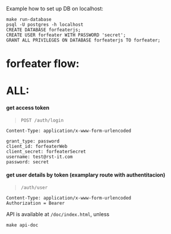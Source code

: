 Example how to set up DB on localhost:
```
make run-database
psql -U postgres -h localhost
CREATE DATABASE forfeaterjs;
CREATE USER forfeater WITH PASSWORD 'secret';
GRANT ALL PRIVILEGES ON DATABASE forfeaterjs TO forfeater;
```

# forfeater flow:

# ALL:
#### get access token
> `POST /auth/login`
```
Content-Type: application/x-www-form-urlencoded

grant_type: password
client_id: forfeaterWeb
client_secret: forfeaterSecret
username: test@rst-it.com
password: secret
```
#### get user details by token (examplary route with authentitacion)
> `/auth/user`
```
Content-Type: application/x-www-form-urlencoded
Authorization = Bearer
```

API is available at `/doc/index.html`, unless
```
make api-doc
```